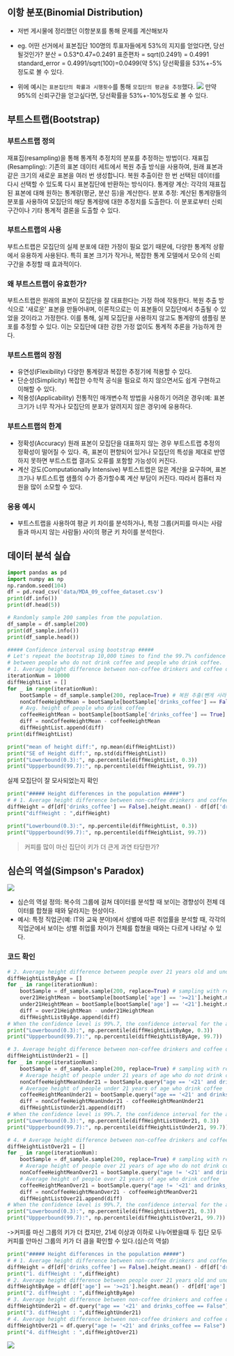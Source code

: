 ## 이항 분포(Binomial Distribution)

-   저번 게시물에 정리했던 이항분포를 통해 문제를 계산해보자
-   eg. 어떤 선거에서 표본집단 100명의 투표자들에게 53%의 지지를 얻었다면, 당선될것인가?
    분산 = 0.53\*0.47=0.2491
    표준편차 = sqrt(0.2491) = 0.4991
    standard_error = 0.4991/sqrt(100)=0.0499(약 5%)
    당선확률을 53%+-5%정도로 볼 수 있다.

-   위에 예시는 `표본집단의 확률과 시행횟수`를 통해 `모집단의 평균을 추정`했다.
    ![](https://velog.velcdn.com/images/kms39273/post/3d81fea4-017a-430d-ba73-911d61ccd48b/image.png)
    만약 95%의 신뢰구간을 얻고싶다면, 당선확률을 53%+-10%정도로 볼 수 있다.

## 부트스트랩(Bootstrap)

### 부트스트랩 정의

재표집(resampling)을 통해 통계적 추정치의 분포를 추정하는 방법이다.
재표집(Resampling): 기존의 표본 데이터 세트에서 복원 추출 방식을 사용하여, 원래 표본과 같은 크기의 새로운 표본을 여러 번 생성합니다. 복원 추출이란 한 번 선택된 데이터를 다시 선택할 수 있도록 다시 표본집단에 반환하는 방식이다.
통계량 계산: 각각의 재표집된 표본에 대해 원하는 통계량(평균, 분산 등)을 계산한다.
분포 추정: 계산된 통계량들의 분포를 사용하여 모집단의 해당 통계량에 대한 추정치를 도출한다. 이 분포로부터 신뢰 구간이나 기타 통계적 결론을 도출할 수 있다.

### 부트스트랩의 사용

부트스트랩은 모집단의 실제 분포에 대한 가정이 필요 없기 때문에, 다양한 통계적 상황에서 유용하게 사용된다. 특히 표본 크기가 작거나, 복잡한 통계 모델에서 모수의 신뢰 구간을 추정할 때 효과적이다.

### 왜 부트스트랩이 유효한가?

부트스트랩은 원래의 표본이 모집단을 잘 대표한다는 가정 하에 작동한다. 복원 추출 방식으로 '새로운' 표본을 만들어내며, 이론적으로는 이 표본들이 모집단에서 추출될 수 있었을 것이라고 가정한다. 이를 통해, 실제 모집단을 사용하지 않고도 통계량의 샘플링 분포를 추정할 수 있다. 이는 모집단에 대한 강한 가정 없이도 통계적 추론을 가능하게 한다.

### 부트스트랩의 장점

-   유연성(Flexibility)
    다양한 통계량과 복잡한 추정기에 적용할 수 있다.
-   단순성(Simplicity)
    복잡한 수학적 공식을 필요로 하지 않으면서도 쉽게 구현하고 이해할 수 있다.
-   적용성(Applicability)
    전통적인 매개변수적 방법을 사용하기 어려운 경우(예: 표본 크기가 너무 작거나 모집단의 분포가 알려지지 않은 경우)에 유용하다.

### 부트스트랩의 한계

-   정확성(Accuracy)
    원래 표본이 모집단을 대표하지 않는 경우 부트스트랩 추정의 정확성이 떨어질 수 있다. 즉, 표본이 편향되어 있거나 모집단의 특성을 제대로 반영하지 못하면 부트스트랩 결과도 오류를 포함할 가능성이 커진다.
-   계산 강도(Computationally Intensive)
    부트스트랩은 많은 계산을 요구하며, 표본 크기나 부트스트랩 샘플의 수가 증가할수록 계산 부담이 커진다. 따라서 컴퓨터 자원을 많이 소모할 수 있다.

### 응용 예시

-   부트스트랩을 사용하여 평균 키 차이를 분석하거나, 특정 그룹(커피를 마시는 사람들과 마시지 않는 사람들) 사이의 평균 키 차이를 분석한다.

## 데이터 분석 실습

```python
import pandas as pd
import numpy as np
np.random.seed(104)
df = pd.read_csv('data/MDA_09_coffee_dataset.csv')
print(df.info())
print(df.head(5))
```

```python
# Randomly sample 200 samples from the population.
df_sample = df.sample(200)
print(df_sample.info())
print(df_sample.head())
```

```python
##### Confidence interval using bootstrap #####
# Let's repeat the bootstrap 10,000 times to find the 99.7% confidence interval for the height difference
# between people who do not drink coffee and people who drink coffee.
# 1. Average height difference between non-coffee drinkers and coffee drinkers
iterationNum = 10000
diffHeightList = []
for _ in range(iterationNum):
    bootSample = df_sample.sample(200, replace=True) # 복원 추출(뺀게 사라지지 않음)
    nonCoffeeHeightMean = bootSample[bootSample['drinks_coffee'] == False].height.mean()
    # Avg. height of people who drink coffee
    coffeeHeightMean = bootSample[bootSample['drinks_coffee'] == True].height.mean()
    diff = nonCoffeeHeightMean - coffeeHeightMean
    diffHeightList.append(diff)
print(diffHeightList)
```

```python
print("mean of height diff:", np.mean(diffHeightList))
print("SE of Height diff:", np.std(diffHeightList))
print("Lowerbound(0.3):", np.percentile(diffHeightList, 0.3))
print("Uppperbound(99.7):", np.percentile(diffHeightList, 99.7))
```

실제 모집단이 잘 모사되었는지 확인

```python
print("##### Height differences in the population #####")
# # 1. Average height difference between non-coffee drinkers and coffee drinkers
diffHeight = df[df['drinks_coffee'] == False].height.mean() - df[df['drinks_coffee'] == True].height.mean()
print("diffHeight : ",diffHeight)
```

```python
print("Lowerbound(0.3):", np.percentile(diffHeightList, 0.3))
print("Uppperbound(99.7):", np.percentile(diffHeightList, 99.7))
```

> 커피를 많이 마신 집단이 키가 더 큰게 과연 타당한가?

## 심슨의 역설(Simpson's Paradox)

![](https://velog.velcdn.com/images/kms39273/post/4a193be1-9d9e-4ef7-9cfb-14d1784b7572/image.png)

-   심슨의 역설 정의: 복수의 그룹에 걸쳐 데이터를 분석할 때 보이는 경향성이 전체 데이터를 합쳤을 때와 달라지는 현상이다.
-   예시: 특정 직업군(예: IT와 교육 분야)에서 성별에 따른 취업률을 분석할 때, 각각의 직업군에서 보이는 성별 취업률 차이가 전체를 합쳤을 때와는 다르게 나타날 수 있다.

### 코드 확인

```python
# 2. Average height difference between people over 21 years old and under 21 years old
diffHeightListByAge = []
for _ in range(iterationNum):
    bootSample = df_sample.sample(200, replace=True) # sampling with replacement
    over21HeightMean = bootSample[bootSample['age'] == '>=21'].height.mean() # Avg.Height for over 21
    under21HeightMean = bootSample[bootSample['age'] == '<21'].height.mean() # Avg.Height for under 21
    diff = over21HeightMean - under21HeightMean
    diffHeightListByAge.append(diff)
# When the confidence level is 99%.7, the confidence interval for the average height difference
print("Lowerbound(0.3):", np.percentile(diffHeightListByAge, 0.3))
print("Uppperbound(99.7):", np.percentile(diffHeightListByAge, 99.7))
```

```python
# 3. Average height difference between non-coffee drinkers and coffee drinkers among people under 21 years of age
diffHeightListUnder21 = []
for _ in range(iterationNum):
    bootSample = df_sample.sample(200, replace=True) # sampling with replacement
    # Average height of people under 21 years of age who do not drink coffee
    nonCoffeeHeightMeanUnder21 = bootSample.query("age == '<21' and drinks_coffee == False").height.mean()
    # Average height of people under 21 years of age who drink coffee
    coffeeHeightMeanUnder21 = bootSample.query("age == '<21' and drinks_coffee == True").height.mean()
    diff = nonCoffeeHeightMeanUnder21 - coffeeHeightMeanUnder21
    diffHeightListUnder21.append(diff)
# When the confidence level is 99%.7, the confidence interval for the average height difference
print("Lowerbound(0.3):", np.percentile(diffHeightListUnder21, 0.3))
print("Uppperbound(99.7):", np.percentile(diffHeightListUnder21, 99.7))
```

```python
# 4. # Average height difference between non-coffee drinkers and coffee drinkers among people over 21 years of age
diffHeightListOver21 = []
for _ in range(iterationNum):
    bootSample = df_sample.sample(200, replace=True) # sampling with replacement
    # Average height of people over 21 years of age who do not drink coffee
    nonCoffeeHeightMeanOver21 = bootSample.query("age != '<21' and drinks_coffee == False").height.mean()
    # Average height of people over 21 years of age who drink coffee
    coffeeHeightMeanOver21 = bootSample.query("age != '<21' and drinks_coffee == True").height.mean()
    diff = nonCoffeeHeightMeanOver21 - coffeeHeightMeanOver21
    diffHeightListOver21.append(diff)
# When the confidence level is 99%.7, the confidence interval for the average height difference
print("Lowerbound(0.3):", np.percentile(diffHeightListOver21, 0.3))
print("Uppperbound(99.7):", np.percentile(diffHeightListOver21, 99.7))
```

->커피를 마신 그룹의 키가 더 컸지만, 21세 이상과 이하로 나누어봤을떄 두 집단 모두 커피를 안마신 그룹의 키가 더 큼을 확인할 수 있다.(심슨의 역설)

```python
print("##### Height differences in the population #####")
# # 1. Average height difference between non-coffee drinkers and coffee drinkers
diffHeight = df[df['drinks_coffee'] == False].height.mean() - df[df['drinks_coffee'] == True].height.mean()
print("1. diffHeight : ",diffHeight)
# 2. Average height difference between people over 21 years old and under 21 years old
diffHeightByAge = df[df['age'] == '>=21'].height.mean() - df[df['age'] == '<21'].height.mean()
print("2. diffHeight : ",diffHeightByAge)
# 3. Average height difference between non-coffee drinkers and coffee drinkers among people under 21 years of age
diffHeightUnder21 = df.query("age == '<21' and drinks_coffee == False").height.mean() - df.query("age == '<21' and drinks_coffee == True").height.mean()
print("3. diffHeight : ",diffHeightUnder21)
# 4. Average height difference between non-coffee drinkers and coffee drinkers among people over 21 years of age
diffHeightOver21 = df.query("age != '<21' and drinks_coffee == False").height.mean() - df.query("age != '<21' and drinks_coffee == True").height.mean()
print("4. diffHeight : ",diffHeightOver21)
```

![](https://velog.velcdn.com/images/kms39273/post/1cf1f175-dd98-44af-9f4f-a12fcb9de9ba/image.png)
